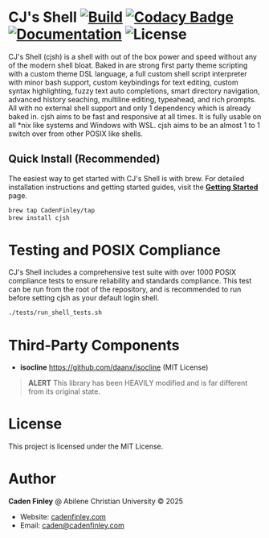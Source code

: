 # CJ's Shell <a href="https://github.com/CadenFinley/CJsShell/actions/workflows/ci.yml"><img src="https://github.com/CadenFinley/CJsShell/actions/workflows/ci.yml/badge.svg" alt="Build"></a> <a href="https://app.codacy.com/gh/CadenFinley/CJsShell/dashboard?utm_source=gh&utm_medium=referral&utm_content=&utm_campaign=Badge_grade"><img src="https://app.codacy.com/project/badge/Grade/4e33a26accb6450da43c91c7b8e872e7" alt="Codacy Badge"></a> <a href="https://cadenfinley.github.io/CJsShell/"><img src="https://img.shields.io/badge/docs-GitHub%20Pages-blue" alt="Documentation"></a> <img src="https://img.shields.io/badge/License-MIT-green" alt="License">

CJ's Shell (cjsh) is a shell with out of the box power and speed without any of the modern shell bloat. Baked in are strong first party theme scripting with a custom theme DSL language, a full custom shell script interpreter with minor bash support, custom keybindings for text editing, custom syntax highlighting, fuzzy text auto completions, smart directory navigation, advanced history seaching, multiline editing, typeahead, and rich prompts. All with no external shell support and only 1 dependency which is already baked in. cjsh aims to be fast and responsive at all times. It is fully usable on all *nix like systems and Windows with WSL. cjsh aims to be an almost 1 to 1 switch over from other POSIX like shells.

## Quick Install (Recommended)

The easiest way to get started with CJ's Shell is with brew. For detailed installation instructions and getting started guides, visit the **[Getting Started](https://cadenfinley.github.io/CJsShell/getting-started/quick-start/)** page.

```bash
brew tap CadenFinley/tap
brew install cjsh
```
   
# Testing and POSIX Compliance

CJ's Shell includes a comprehensive test suite with over 1000 POSIX compliance tests to ensure reliability and standards compliance.
This test can be run from the root of the repository, and is recommended to run before setting cjsh as your default login shell.

```bash
./tests/run_shell_tests.sh
```

# Third‑Party Components

- **isocline**
  https://github.com/daanx/isocline (MIT License)

> **ALERT** This library has been HEAVILY modified and is far different from its original state.

# License

This project is licensed under the MIT License.

# Author

**Caden Finley** @ Abilene Christian University
© 2025

- Website: [cadenfinley.com](https://cadenfinley.com)
- Email: [caden@cadenfinley.com](mailto:caden@cadenfinley.com)